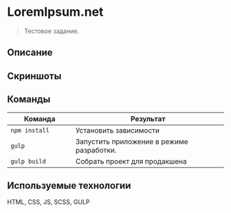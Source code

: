 # LoremIpsum.net

> Тестовое задание. 


## Описание


## Cкриншоты


## Команды

<table>
  <thead>
    <tr>
      <th>Команда</th>
      <th>Результат</th>
    </tr>
  </thead>
  <tbody>
    <tr>
      <td width="30%"><code>npm install</code></td>
      <td>Установить зависимости</td>
    </tr>
    <tr>
      <td><code>gulp</code></td>
      <td>Запустить приложение в режиме разработки.</td>
    </tr>     
    <tr>
      <td><code>gulp build</code></td>
      <td>Собрать проект для продакшена</td>
    </tr>
  </tbody>
</table>


## Используемые технологии

HTML, CSS, JS, SCSS, GULP



